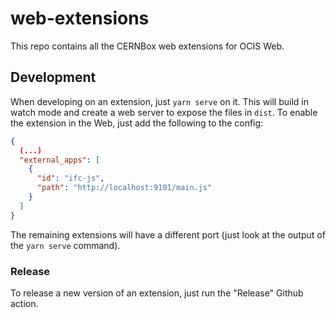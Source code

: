 # web-extensions

This repo contains all the CERNBox web extensions for OCIS Web.

## Development

When developing on an extension, just `yarn serve` on it. This will build in watch mode and create a web server to expose the files in `dist`.
To enable the extension in the Web, just add the following to the config:

```json
{
  (...)
  "external_apps": [
    {
      "id": "ifc-js",
      "path": "http://localhost:9101/main.js"
    }
  ]
}
```

The remaining extensions will have a different port (just look at the output of the `yarn serve` command).

### Release

To release a new version of an extension, just run the "Release" Github action.